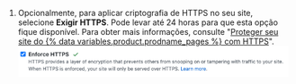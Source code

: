 1. Opcionalmente, para aplicar criptografia de HTTPS no seu site, selecione **Exigir HTTPS**. Pode levar até 24 horas para que esta opção fique disponível. Para obter mais informações, consulte "[Proteger seu site do {% data variables.product.prodname_pages %} com HTTPS](/articles/securing-your-github-pages-site-with-https)". ![Opção de aplicar HTTPS para domínios personalizados](/assets/images/help/pages/enforce-https-custom-domains.png)
